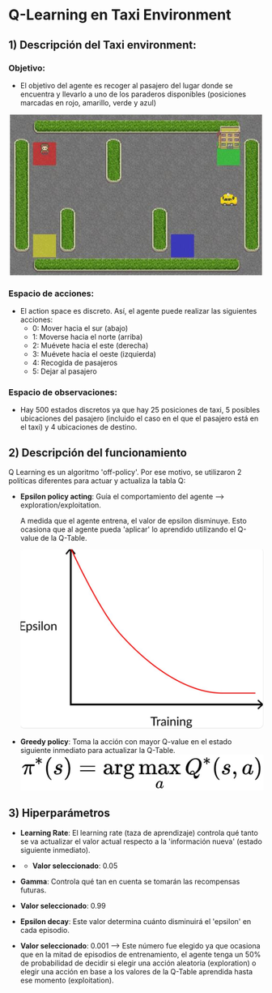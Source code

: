 # Q-Learning en Taxi Environment
## 1) Descripción del Taxi environment:
### Objetivo:
* El objetivo del agente es recoger al pasajero del lugar donde se encuentra y llevarlo a uno de los paraderos disponibles (posiciones marcadas en rojo, amarillo, verde y azul)

<div align="center">
  <img src="https://github.com/DianaMLlamocaZ/REINFORCEMENT_LEARNING/blob/main/Q-LEARNING/RL%20-%20TAXI/IMAGENES/TaxiEnv.JPG">
</div>

### Espacio de acciones:
* El action space es discreto. Así, el agente puede realizar las siguientes acciones:
  - 0: Mover hacia el sur (abajo)
  -  1: Moverse hacia el norte (arriba)
  - 2: Muévete hacia el este (derecha)
  - 3: Muévete hacia el oeste (izquierda)
  - 4: Recogida de pasajeros
  - 5: Dejar al pasajero

### Espacio de observaciones:
* Hay 500 estados discretos ya que hay 25 posiciones de taxi, 5 posibles ubicaciones del pasajero (incluido el caso en el que el pasajero está en el taxi) y 4 ubicaciones de destino.


## 2) Descripción del funcionamiento
Q Learning es un algoritmo 'off-policy'. Por ese motivo, se utilizaron 2 políticas diferentes para actuar y actualiza la tabla Q:
- **Epsilon policy acting**: Guía el comportamiento del agente --> exploration/exploitation.
  
  A medida que el agente entrena, el valor de epsilon disminuye. Esto ocasiona que al agente pueda 'aplicar' lo aprendido utilizando el Q-value de la Q-Table.

  ![](https://github.com/DianaMLlamocaZ/REINFORCEMENT_LEARNING/blob/main/Q-LEARNING/RL%20-%20TAXI/IMAGENES/EpsilonPolicy.JPG)
  
- **Greedy policy**: Toma la acción con mayor Q-value en el estado siguiente inmediato para actualizar la Q-Table.
  ![](https://github.com/DianaMLlamocaZ/REINFORCEMENT_LEARNING/blob/main/Q-LEARNING/RL%20-%20TAXI/IMAGENES/PolicyUpd.JPG)


## 3) Hiperparámetros
* **Learning Rate**: El learning rate (taza de aprendizaje) controla qué tanto se va actualizar el valor actual respecto a la 'información nueva' (estado siguiente inmediato).
* - **Valor seleccionado**: 0.05

* **Gamma**: Controla qué tan en cuenta se tomarán las recompensas futuras.
 - **Valor seleccionado**: 0.99

* **Epsilon decay**: Este valor determina cuánto disminuirá el 'epsilon' en cada episodio.
 - **Valor seleccionado**: 0.001 --> Este número fue elegido ya que ocasiona que en la mitad de episodios de entrenamiento, el agente tenga un 50% de probabilidad de decidir si elegir una acción aleatoria (exploration) o elegir una acción en base a los valores de la Q-Table aprendida hasta ese momento (exploitation).
